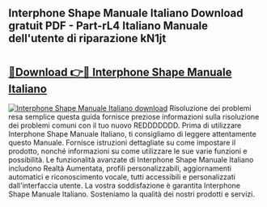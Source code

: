 ## Interphone Shape Manuale Italiano Download gratuit PDF - Part-rL4 Italiano Manuale dell'utente di riparazione kN1jt

# <h2><a href="http://dffxtj.blite.top/?on=Interphone+Shape+Manuale+Italiano">🔗Download 👉🔴 Interphone Shape Manuale Italiano</a></h2>

[![Interphone Shape Manuale Italiano download](https://i.imgur.com/lujVjoI.png)](http://dffxtj.blite.top/?on=Interphone+Shape+Manuale+Italiano)
Risoluzione dei problemi resa semplice questa guida fornisce preziose informazioni sulla risoluzione dei problemi comuni con il tuo nuovo REDDDDDDD. Prima di utilizzare Interphone Shape Manuale Italiano, ti consigliamo di leggere attentamente questo Manuale. Fornisce istruzioni dettagliate su come impostare il prodotto, nonché informazioni su come utilizzare le sue varie funzioni e possibilità. Le funzionalità avanzate di Interphone Shape Manuale Italiano includono Realtà Aumentata, profili personalizzabili, aggiornamenti automatici e riconoscimento vocale, tutti accessibili e personalizzati dall'interfaccia utente. La vostra soddisfazione è garantita Interphone Shape Manuale Italiano. Sosteniamo la qualità dei nostri prodotti e servizi.
